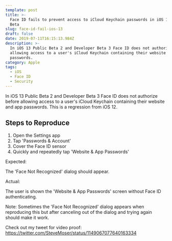 ```yaml
---
template: post
title: >-
  Face ID fails to prevent access to iCloud Keychain passwords in iOS 13 Public
  Beta
slug: face-id-fail-ios-13
draft: false
date: 2019-07-11T16:15:13.984Z
description: >-
  In iOS 13 Public Beta 2 and Developer Beta 3 Face ID does not authorize before
  allowing access to a user's iCloud Keychain containing their website and app
  passwords.
category: Apple
tags:
  - iOS
  - Face ID
  - Security
---
```

In iOS 13 Public Beta 2 and Developer Beta 3 Face ID does not authorize before allowing access to a user's iCloud Keychain containing their website and app passwords. This is a regression from iOS 12.

## Steps to Reproduce

1. Open the Settings app
2. Tap 'Passwords & Account'
3. Cover the Face ID sensor
3. Quickly and repeatedly tap 'Website & App Passwords'

Expected:

The 'Face Not Recognized' dialog should appear.

Actual:

The user is shown the 'Website & App Passwords' screen without Face ID authenticating.

Note: Sometimes the 'Face Not Recognized' dialog appears when reproducing this but after canceling out of the dialog and trying again should make it work.

Check out my tweet for video proof: https://twitter.com/SteveMoser/status/1149067077640163334
